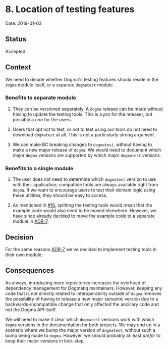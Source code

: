 # 8. Location of testing features

Date: 2019-01-03

## Status

Accepted

## Context

We need to decide whether Dogma's testing features should reside in the `dogma`
module itself, or a separate `dogmatest` module.

### Benefits to separate module

1. They can be versioned separately. A `dogma` release can be made without
   having to update the testing tools. This is a _pro_ for the releaser, but
   possibly a _con_ for the users.

1. Users that opt not to test, or not to test using our tools do not need to
   download `dogmatest` at all. This is not a particularly strong argument.

1. We can make BC breaking changes to `dogmatest`, without having to make
   a new major release of `dogma`. We would need to document which
   major `dogma` versions are supported by which major `dogmatest` versions.

### Benefits to a single module

1. The user does not need to determine which `dogmatest` version to use with
   their application; compatible tools are always available right from `dogma`. If
   we want to encourage users to test their domain logic using these utilities;
   they should be easy to access.

1. As mentioned in [#16](github.com/dogmatiq/dogma), splitting the testing
   tools would mean that the example code would also need to be moved elsewhere.
   However, we have since already decided to move the example code to a separate
   module in [ADR-7](0007-location-of-examples.md).

## Decision

For the same reasons [ADR-7](0007-location-of-examples.md) we've decided to
implement testing tools in their own module.

## Consequences

As always, introducing more repositories increases the overhead of dependency
management for Dogmatiq maintainers. However, keeping any code that is not
directly related to interoperability outside of `dogma` removes the possibility
of having to release a new major semantic version due to a backwards-incompatible
change that only affected the ancillary code and not the Dogma API itself.

We will need to make it clear which `dogmatest` versions work with which
`dogma` versions in the documentation for both projects. We may end up in a
scenario where we bump the major version of `dogmatest`, without such a bump
being made to `dogma`. However, we should probably at least _prefer_ to keep
their major versions in lock-step.
